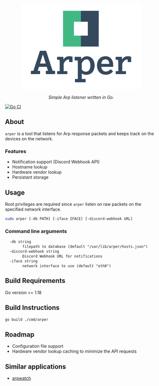 <div align="center">

![arper logo](res/arper.png)

<i>Simple Arp listener written in Go.</i>

</div>

[![Go CI](https://github.com/Granddave/arper/actions/workflows/go.yml/badge.svg)](https://github.com/Granddave/arper/actions/workflows/go.yml)

## About

`arper` is a tool that listens for Arp response packets and keeps track on the
devices on the network.

### Features

- Notification support (Discord Webhook API)
- Hostname lookup
- Hardware vendor lookup
- Persistant storage


## Usage

Root privileges are required since `arper` listen on raw packets on the specified
network interface.

```sh
sudo arper [-db PATH] [-iface IFACE] [-discord-webhook URL]
```

### Command line arguments

```
  -db string
        filepath to database (default "/var/lib/arper/hosts.json")
  -discord-webhook string
        Discord Webhook URL for notifications
  -iface string
        network interface to use (default "eth0")
```


## Build Requirements

Go version >= 1.18


## Build Instructions

```bash
go build ./cmd/arper
```


## Roadmap

- Configuration file support
- Hardware vendor lookup caching to minimize the API requests


## Similar applications

- [arpwatch](https://linux.die.net/man/8/arpwatch)
